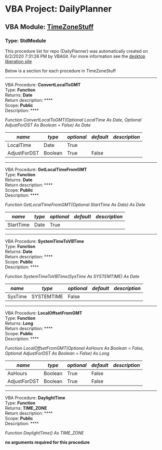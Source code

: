 # VBA Project: **DailyPlanner**
## VBA Module: **[TimeZoneStuff](/libraries/TimeZoneStuff.vba "source is here")**
### Type: StdModule  

This procedure list for repo (DailyPlanner) was automatically created on 6/2/2020 7:31:26 PM by VBAGit.
For more information see the [desktop liberation site](http://ramblings.mcpher.com/Home/excelquirks/drivesdk/gettinggithubready "desktop liberation")

Below is a section for each procedure in TimeZoneStuff

---
VBA Procedure: **ConvertLocalToGMT**  
Type: **Function**  
Returns: **Date**  
Return description: ****  
Scope: **Public**  
Description: ****  

*Function ConvertLocalToGMT(Optional LocalTime As Date, Optional AdjustForDST As Boolean = False) As Date*  

*name*|*type*|*optional*|*default*|*description*
---|---|---|---|---
LocalTime|Date|True||
AdjustForDST|Boolean|True| False|


---
VBA Procedure: **GetLocalTimeFromGMT**  
Type: **Function**  
Returns: **Date**  
Return description: ****  
Scope: **Public**  
Description: ****  

*Function GetLocalTimeFromGMT(Optional StartTime As Date) As Date*  

*name*|*type*|*optional*|*default*|*description*
---|---|---|---|---
StartTime|Date|True||


---
VBA Procedure: **SystemTimeToVBTime**  
Type: **Function**  
Returns: **Date**  
Return description: ****  
Scope: **Public**  
Description: ****  

*Function SystemTimeToVBTime(SysTime As SYSTEMTIME) As Date*  

*name*|*type*|*optional*|*default*|*description*
---|---|---|---|---
SysTime|SYSTEMTIME|False||


---
VBA Procedure: **LocalOffsetFromGMT**  
Type: **Function**  
Returns: **Long**  
Return description: ****  
Scope: **Public**  
Description: ****  

*Function LocalOffsetFromGMT(Optional AsHours As Boolean = False, Optional AdjustForDST As Boolean = False) As Long*  

*name*|*type*|*optional*|*default*|*description*
---|---|---|---|---
AsHours|Boolean|True| False|
AdjustForDST|Boolean|True| False|


---
VBA Procedure: **DaylightTime**  
Type: **Function**  
Returns: **TIME_ZONE**  
Return description: ****  
Scope: **Public**  
Description: ****  

*Function DaylightTime() As TIME_ZONE*  

**no arguments required for this procedure**
